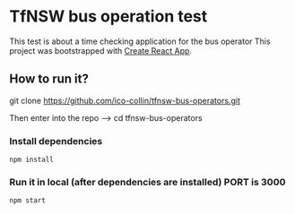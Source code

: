 # TfNSW bus operation test

This test is about a time checking application for the bus operator
This project was bootstrapped with [Create React App](https://github.com/facebook/create-react-app).
## How to run it?

git clone https://github.com/ico-collin/tfnsw-bus-operators.git

Then enter into the repo --> cd tfnsw-bus-operators
### Install dependencies
```
npm install
```
### Run it in local (after dependencies are installed) PORT is 3000
```
npm start
```
